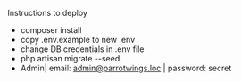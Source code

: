 Instructions to deploy

- composer install
- copy .env.example to new .env
- change DB credentials in .env file
- php artisan migrate --seed
- Admin| email: admin@parrotwings.loc | password: secret